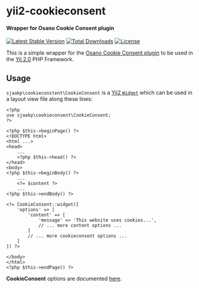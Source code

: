 # yii2-cookieconsent

#### Wrapper for Osano Cookie Consent plugin ####

[![Latest Stable Version](https://poser.pugx.org/sjaakp/yii2-cookieconsent/v/stable)](https://packagist.org/packages/sjaakp/yii2-cookieconsent)
[![Total Downloads](https://poser.pugx.org/sjaakp/yii2-cookieconsent/downloads)](https://packagist.org/packages/sjaakp/yii2-cookieconsent)
[![License](https://poser.pugx.org/sjaakp/yii2-cookieconsent/license)](https://packagist.org/packages/sjaakp/yii2-cookieconsent)

This is a simple wrapper for the [Osano Cookie Consent plugin](https://www.osano.com/cookieconsent/documentation/about-cookie-consent/)
to be used in the [Yii 2.0](https://www.yiiframework.com/ "Yii") PHP Framework.

## Usage ##

`sjaakp\cookieconstent\CookieConsent` is a 
[Yii2 `Widget`](https://www.yiiframework.com/doc/api/2.0/yii-base-widget) 
which can be used in a layout view file along these lines:

    <?php
    use sjaakp\cookieconsent\CookieConsent;
    ?>
    
    <?php $this->beginPage() ?>
    <!DOCTYPE html>
    <html ...>
    <head>
        ... 
        <?php $this->head() ?>
    </head>
    <body>
    <?php $this->beginBody() ?>
        ...
        <?= $content ?>
        ...
    <?php $this->endBody() ?>
    
    <?= CookieConsent::widget([
        'options' => [
            'content' => [
                'message' => 'This website uses cookies...',
                // ... more content options ...
            ]
            // ... more cookieconsent options ...
        ]
    ]) ?>
    
    </body>
    </html>
    <?php $this->endPage() ?>

**CookieConsent** options are documented 
[here](https://www.osano.com/cookieconsent/documentation/javascript-api/#content_options).
